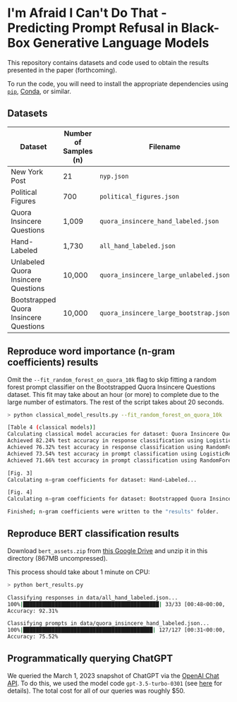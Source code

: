 # I'm Afraid I Can't Do That - Predicting Prompt Refusal in Black-Box Generative Language Models
This repository contains datasets and code used to obtain the results presented in the paper (forthcoming).

To run the code, you will need to install the appropriate dependencies using [`pip`](https://packaging.python.org/en/latest/tutorials/installing-packages/#installing-from-pypi), [Conda](https://docs.conda.io/en/latest/), or similar.

## Datasets
| Dataset | Number of Samples (n) | Filename |
|--------------------------|-----------------------|----------|
| New York Post            | 21                    | `nyp.json` |
| Political Figures        | 700                   | `political_figures.json` |
| Quora Insincere Questions| 1,009                 | `quora_insincere_hand_labeled.json` |
| Hand-Labeled             | 1,730                 | `all_hand_labeled.json` |
| Unlabeled Quora Insincere Questions | 10,000 | `quora_insincere_large_unlabeled.json` |
| Bootstrapped Quora Insincere Questions | 10,000 | `quora_insincere_large_bootstrap.json` |

## Reproduce word importance (n-gram coefficients) results
Omit the `--fit_random_forest_on_quora_10k` flag to skip fitting a random forest prompt classifier on the Bootstrapped Quora Insincere Questions dataset. This fit may take about an hour (or more) to complete due to the large number of estimators. The rest of the script takes about 20 seconds.
```sh
> python classical_model_results.py --fit_random_forest_on_quora_10k

[Table 4 (classical models)]
Calculating classical model accuracies for dataset: Quora Insincere Questions...
Achieved 82.24% test accuracy in response classification using LogisticRegression.
Achieved 76.32% test accuracy in response classification using RandomForestClassifier.
Achieved 73.54% test accuracy in prompt classification using LogisticRegression.
Achieved 71.66% test accuracy in prompt classification using RandomForestClassifier.

[Fig. 3]
Calculating n-gram coefficients for dataset: Hand-Labeled...

[Fig. 4]
Calculating n-gram coefficients for dataset: Bootstrapped Quora Insincere Questions...

Finished; n-gram coefficients were written to the "results" folder.
```

## Reproduce BERT classification results
Download `bert_assets.zip` from [this Google Drive](https://drive.google.com/drive/folders/1ak4IeIYy3XMRSWsRv3WzcVkGhlJlhhSC?usp=sharing) and unzip it in this directory (867MB uncompressed).

This process should take about 1 minute on CPU:
```sh
> python bert_results.py

Classifying responses in data/all_hand_labeled.json...
100%|███████████████████████████████████████████| 33/33 [00:48<00:00,  1.46s/it]
Accuracy: 92.31%

Classifying prompts in data/quora_insincere_hand_labeled.json...
100%|█████████████████████████████████████████| 127/127 [00:31<00:00,  4.01it/s]
Accuracy: 75.52%
```

## Programmatically querying ChatGPT
We queried the March 1, 2023 snapshot of ChatGPT via the [OpenAI Chat API](https://platform.openai.com/docs/guides/chat). To do this, we used the model code `gpt-3.5-turbo-0301` (see [here](https://platform.openai.com/docs/models/gpt-3-5) for details). The total cost for all of our queries was roughly $50.
